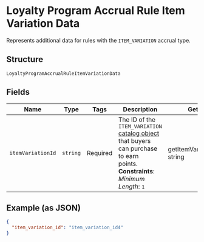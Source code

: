 
# Loyalty Program Accrual Rule Item Variation Data

Represents additional data for rules with the `ITEM_VARIATION` accrual type.

## Structure

`LoyaltyProgramAccrualRuleItemVariationData`

## Fields

| Name | Type | Tags | Description | Getter | Setter |
|  --- | --- | --- | --- | --- | --- |
| `itemVariationId` | `string` | Required | The ID of the `ITEM_VARIATION` [catalog object](../../doc/models/catalog-object.md) that buyers can purchase to earn<br>points.<br>**Constraints**: *Minimum Length*: `1` | getItemVariationId(): string | setItemVariationId(string itemVariationId): void |

## Example (as JSON)

```json
{
  "item_variation_id": "item_variation_id4"
}
```

